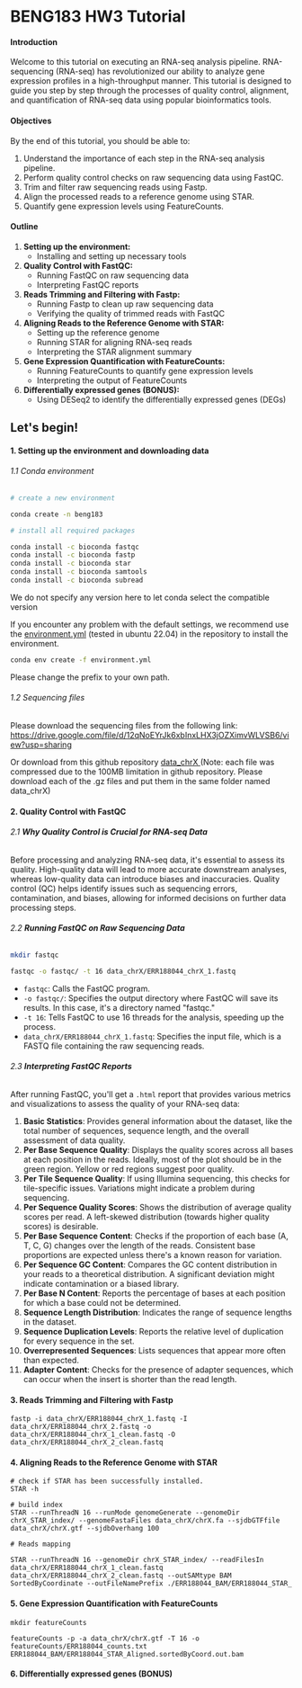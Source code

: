 # BENG183 HW3 Tutorial
#### Introduction

Welcome to this tutorial on executing an RNA-seq analysis pipeline. RNA-sequencing (RNA-seq) has revolutionized our ability to analyze gene expression profiles in a high-throughput manner. This tutorial is designed to guide you step by step through the processes of quality control, alignment, and quantification of RNA-seq data using popular bioinformatics tools.

#### Objectives

By the end of this tutorial, you should be able to:

1. Understand the importance of each step in the RNA-seq analysis pipeline.
2. Perform quality control checks on raw sequencing data using FastQC.
3. Trim and filter raw sequencing reads using Fastp.
4. Align the processed reads to a reference genome using STAR.
5. Quantify gene expression levels using FeatureCounts.

#### Outline

1. **Setting up the environment:**
   - Installing and setting up necessary tools
2. **Quality Control with FastQC:**
   - Running FastQC on raw sequencing data
   - Interpreting FastQC reports
3. **Reads Trimming and Filtering with Fastp:**
   - Running Fastp to clean up raw sequencing data
   - Verifying the quality of trimmed reads with FastQC
4. **Aligning Reads to the Reference Genome with STAR:**
   - Setting up the reference genome
   - Running STAR for aligning RNA-seq reads
   - Interpreting the STAR alignment summary
5. **Gene Expression Quantification with FeatureCounts:**
   - Running FeatureCounts to quantify gene expression levels
   - Interpreting the output of FeatureCounts
6. **Differentially expressed genes (BONUS):**
   - Using DESeq2 to identify the differentially expressed genes (DEGs)

## **Let's begin!**

#### 1. Setting up the environment and downloading data

###### 1.1 Conda environment

```bash
# create a new environment

conda create -n beng183

# install all required packages

conda install -c bioconda fastqc
conda install -c bioconda fastp
conda install -c bioconda star
conda install -c bioconda samtools
conda install -c bioconda subread
```

We do not specify any version here to let conda select the compatible version

If you encounter any problem with the default settings, we recommend use the [environment.yml](https://github.com/Gaoyuan-Li/BENG183_HW3_2023Fall/blob/main/environment.yml) (tested in ubuntu 22.04) in the repository to install the environment.

```bash
conda env create -f environment.yml
```

Please change the prefix to your own path.

###### 1.2 Sequencing files

Please download the sequencing files from the following link: https://drive.google.com/file/d/12qNoEYrJk6xbInxLHX3jOZXimvWLVSB6/view?usp=sharing

Or download  from this github repository [data_chrX ](https://github.com/Gaoyuan-Li/BENG183_HW3_2023Fall/tree/main/data_chrX)(Note: each file was compressed due to the 100MB limitation in github repository. Please download each of the .gz files and put them in the same folder named data_chrX)

#### 2. Quality Control with FastQC

###### 2.1 **Why Quality Control is Crucial for RNA-seq Data**

Before processing and analyzing RNA-seq data, it's essential to assess its quality. High-quality data will lead to more accurate downstream analyses, whereas low-quality data can introduce biases and inaccuracies. Quality control (QC) helps identify issues such as sequencing errors, contamination, and biases, allowing for informed decisions on further data processing steps.

###### 2.2 **Running FastQC on Raw Sequencing Data**

```bash
mkdir fastqc

fastqc -o fastqc/ -t 16 data_chrX/ERR188044_chrX_1.fastq
```

- `fastqc`: Calls the FastQC program.
- `-o fastqc/`: Specifies the output directory where FastQC will save its results. In this case, it's a directory named "fastqc."
- `-t 16`: Tells FastQC to use 16 threads for the analysis, speeding up the process.
- `data_chrX/ERR188044_chrX_1.fastq`: Specifies the input file, which is a FASTQ file containing the raw sequencing reads.

###### 2.3 **Interpreting FastQC Reports**

After running FastQC, you'll get a `.html` report that provides various metrics and visualizations to assess the quality of your RNA-seq data:

1. **Basic Statistics**: Provides general information about the dataset, like the total number of sequences, sequence length, and the overall assessment of data quality.
2. **Per Base Sequence Quality**: Displays the quality scores across all bases at each position in the reads. Ideally, most of the plot should be in the green region. Yellow or red regions suggest poor quality.
3. **Per Tile Sequence Quality**: If using Illumina sequencing, this checks for tile-specific issues. Variations might indicate a problem during sequencing.
4. **Per Sequence Quality Scores**: Shows the distribution of average quality scores per read. A left-skewed distribution (towards higher quality scores) is desirable.
5. **Per Base Sequence Content**: Checks if the proportion of each base (A, T, C, G) changes over the length of the reads. Consistent base proportions are expected unless there's a known reason for variation.
6. **Per Sequence GC Content**: Compares the GC content distribution in your reads to a theoretical distribution. A significant deviation might indicate contamination or a biased library.
7. **Per Base N Content**: Reports the percentage of bases at each position for which a base could not be determined.
8. **Sequence Length Distribution**: Indicates the range of sequence lengths in the dataset.
9. **Sequence Duplication Levels**: Reports the relative level of duplication for every sequence in the set.
10. **Overrepresented Sequences**: Lists sequences that appear more often than expected.
11. **Adapter Content**: Checks for the presence of adapter sequences, which can occur when the insert is shorter than the read length.

#### 3. Reads Trimming and Filtering with Fastp

```
fastp -i data_chrX/ERR188044_chrX_1.fastq -I data_chrX/ERR188044_chrX_2.fastq -o data_chrX/ERR188044_chrX_1_clean.fastq -O data_chrX/ERR188044_chrX_2_clean.fastq
```



#### 4. Aligning Reads to the Reference Genome with STAR

```
# check if STAR has been successfully installed.
STAR -h 

# build index
STAR --runThreadN 16 --runMode genomeGenerate --genomeDir chrX_STAR_index/ --genomeFastaFiles data_chrX/chrX.fa --sjdbGTFfile data_chrX/chrX.gtf --sjdbOverhang 100
```



```
# Reads mapping

STAR --runThreadN 16 --genomeDir chrX_STAR_index/ --readFilesIn data_chrX/ERR188044_chrX_1_clean.fastq data_chrX/ERR188044_chrX_2_clean.fastq --outSAMtype BAM SortedByCoordinate --outFileNamePrefix ./ERR188044_BAM/ERR188044_STAR_
```



#### 5. Gene Expression Quantification with FeatureCounts

```
mkdir featureCounts

featureCounts -p -a data_chrX/chrX.gtf -T 16 -o featureCounts/ERR188044_counts.txt ERR188044_BAM/ERR188044_STAR_Aligned.sortedByCoord.out.bam
```



#### 6. Differentially expressed genes (BONUS)

```

```

